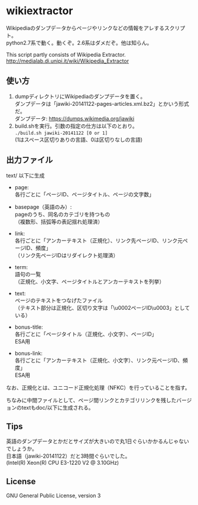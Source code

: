 # wikiextractor

Wikipediaのダンプデータからページやリンクなどの情報をアレするスクリプト。  
python2.7系で動く。動くぞ。2.6系はダメだぞ。他は知らん。

This script partly consists of Wikipedia Extractor.  
<http://medialab.di.unipi.it/wiki/Wikipedia_Extractor>

## 使い方

1. dumpディレクトリにWikipediaのダンプデータを置く。  
ダンプデータは「jawiki-20141122-pages-articles.xml.bz2」とかいう形式だ。  
ダンプデータ: <https://dumps.wikimedia.org/jawiki>
2. build.shを実行。引数の指定の仕方は以下のとおり。  
`./build.sh jawiki-20141122 [0 or 1]`  
(1はスペース区切りありの言語、0は区切りなしの言語)

## 出力ファイル

text/ 以下に生成

* page:  
各行ごとに「ページID、ページタイトル、ページの文字数」

* basepage（英語のみ）:  
pageのうち、同名のカテゴリを持つもの  
（複数形、括弧等の表記揺れ処理済）

* link:  
各行ごとに「アンカーテキスト（正規化）、リンク先ページID、リンク元ページID、頻度」  
（リンク先ページIDはリダイレクト処理済）

* term:  
語句の一覧  
（正規化、小文字、ページタイトルとアンカーテキストを列挙）

* text:  
ページのテキストをつなげたファイル  
（テキスト部分は正規化、区切り文字は「\u0002ページID\u0003」としている）

* bonus-title:  
各行ごとに「ページタイトル（正規化、小文字）、ページID」  
ESA用

* bonus-link:  
各行ごとに「アンカーテキスト（正規化、小文字）、リンク元ページID、頻度」  
ESA用

なお、正規化とは、ユニコード正規化処理（NFKC）を行っていることを指す。

ちなみに中間ファイルとして、ページ間リンクとカテゴリリンクを残したバージョンのtextもdoc/以下に生成される。

## Tips

英語のダンプデータとかだとサイズが大きいので丸1日ぐらいかかるんじゃないでしょうか。  
日本語（jawiki-20141122）だと3時間ぐらいでした。  
(Intel(R) Xeon(R) CPU E3-1220 V2 @ 3.10GHz)

## License

GNU General Public License, version 3
